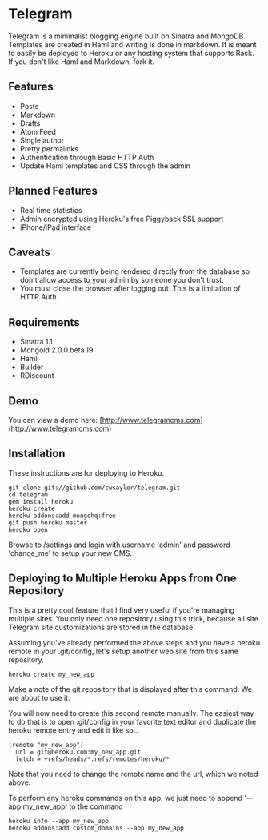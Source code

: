 Telegram
========

Telegram is a minimalist blogging engine built on Sinatra and MongoDB.
Templates are created in Haml and writing is done in markdown.
It is meant to easily be deployed to Heroku or any hosting system that 
supports Rack. If you don't like Haml and Markdown, fork it.

Features
--------
* Posts
* Markdown
* Drafts
* Atom Feed
* Single author
* Pretty permalinks
* Authentication through Basic HTTP Auth
* Update Haml templates and CSS through the admin

Planned Features
----------------
* Real time statistics
* Admin encrypted using Heroku's free Piggyback SSL support
* iPhone/iPad interface

Caveats
-------
* Templates are currently being rendered directly from the database so don't allow access to your admin by someone you don't trust.
* You must close the browser after logging out. This is a limitation of HTTP Auth.

Requirements
------------

* Sinatra 1.1
* Mongoid 2.0.0.beta.19
* Haml
* Builder
* RDiscount

Demo
----
You can view a demo here:
[http://www.telegramcms.com](http://www.telegramcms.com)


Installation
------------
These instructions are for deploying to Heroku.

    git clone git://github.com/cwsaylor/telegram.git
    cd telegram
    gem install heroku
    heroku create
    heroku addons:add mongohq:free
    git push heroku master
    heroku open
    
Browse to /settings and login with username 'admin' and password 'change_me' to setup your new CMS.

Deploying to Multiple Heroku Apps from One Repository
-----------------------------------------------------
This is a pretty cool feature that I find very useful if you're managing multiple sites. You only
need one repository using this trick, because all site Telegram site customizations are stored in
the database.

Assuming you've already performed the above steps and you have a heroku remote in your .git/config,
let's setup another web site from this same repository.

    heroku create my_new_app
  
Make a note of the git repository that is displayed after this command. We are about to use it.
  
You will now need to create this second remote manually. The easiest way to do that is to open 
.git/config in your favorite text editor and duplicate the heroku remote entry and edit it like so...

    [remote "my_new_app"]
      url = git@heroku.com:my_new_app.git
      fetch = +refs/heads/*:refs/remotes/heroku/*

Note that you need to change the remote name and the url, which we noted above.

To perform any heroku commands on this app, we just need to append '--app my_new_app' to the command

    heroku info --app my_new_app
    heroku addons:add custom_domains --app my_new_app



